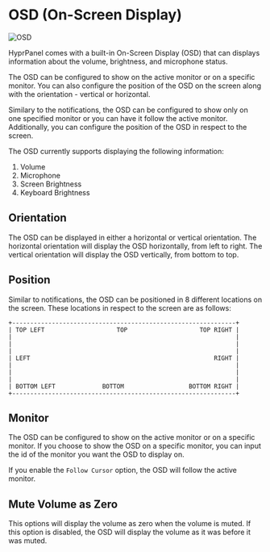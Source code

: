 # OSD (On-Screen Display)
![OSD](/configuration/osd.png)

HyprPanel comes with a built-in On-Screen Display (OSD) that can displays information about the volume, brightness, and microphone status.

The OSD can be configured to show on the active monitor or on a specific monitor. You can also configure the position of the OSD on the screen along with the orientation - vertical or horizontal.

Similary to the notifications, the OSD can be configured to show only on one specified monitor or you can have it follow the active monitor. Additionally, you can configure the position of the OSD in respect to the screen.

The OSD currently supports displaying the following information:
1. Volume
2. Microphone
3. Screen Brightness
4. Keyboard Brightness

## Orientation
The OSD can be displayed in either a horizontal or vertical orientation. The horizontal orientation will display the OSD horizontally, from left to right. The vertical orientation will display the OSD vertically, from bottom to top.

## Position
Similar to notifications, the OSD can be positioned in 8 different locations on the screen. These locations in respect to the screen are as follows:
```text
+--------------------------------------------------------------+
| TOP LEFT                    TOP                    TOP RIGHT |
|                                                              |
|                                                              |
|                                                              |
| LEFT                                                   RIGHT |
|                                                              |
|                                                              |
|                                                              |
| BOTTOM LEFT             BOTTOM                  BOTTOM RIGHT |
+--------------------------------------------------------------+
```

## Monitor
The OSD can be configured to show on the active monitor or on a specific monitor. If you choose to show the OSD on a specific monitor, you can input the id of the monitor you want the OSD to display on.

If you enable the `Follow Cursor` option, the OSD will follow the active monitor.

## Mute Volume as Zero
This options will display the volume as zero when the volume is muted. If this option is disabled, the OSD will display the volume as it was before it was muted.
